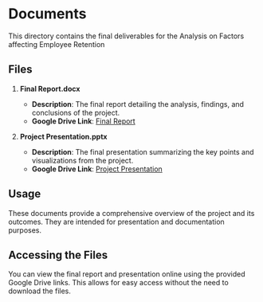 # Documents

This directory contains the final deliverables for the Analysis on Factors affecting Employee Retention

## Files

1. **Final Report.docx**
   - **Description**: The final report detailing the analysis, findings, and conclusions of the project.
   - **Google Drive Link**: [Final Report](https://docs.google.com/document/d/1Q_Vc092j-8Lz40kgQ6oeEaAhC-5kftAl/)

2. **Project Presentation.pptx**
   - **Description**: The final presentation summarizing the key points and visualizations from the project.
   - **Google Drive Link**: [Project Presentation](https://docs.google.com/presentation/d/1RPq90D__a9G0nWjr7vgPbA9xYlugFClw/)

## Usage

These documents provide a comprehensive overview of the project and its outcomes. They are intended for presentation and documentation purposes.

## Accessing the Files

You can view the final report and presentation online using the provided Google Drive links. This allows for easy access without the need to download the files.